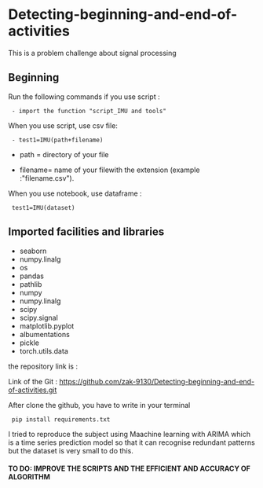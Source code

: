# Detecting-beginning-and-end-of-activities
This is a problem challenge about signal processing

## Beginning 
Run the following commands if you use script :

	 - import the function "script_IMU and tools"
    
When you use script, use csv file:

	 - test1=IMU(path+filename)
	 
- path = directory of your file 

- filename= name of your filewith the extension (example :"filename.csv").
  
When you use notebook, use dataframe :

	 test1=IMU(dataset)

## Imported facilities and libraries

- seaborn
- numpy.linalg
- os
- pandas
- pathlib
- numpy
- numpy.linalg
- scipy
- scipy.signal
- matplotlib.pyplot
- albumentations
- pickle
- torch.utils.data

the repository link is  :

Link of the Git : https://github.com/zak-9130/Detecting-beginning-and-end-of-activities.git 
   

After clone the github, you have to write in your terminal

	 pip install requirements.txt

I tried to reproduce the subject using Maachine learning with ARIMA which is a time series prediction model so that it can recognise redundant patterns but the dataset is very small to do this.

#### TO DO: IMPROVE THE SCRIPTS AND THE EFFICIENT AND ACCURACY OF ALGORITHM
   


